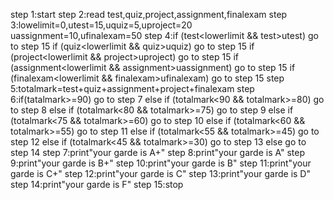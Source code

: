 step 1:start
step 2:read test,quiz,project,assignment,finalexam
step 3:lowelimit=0,utest=15,uquiz=5,uproject=20
       uassignment=10,ufinalexam=50
step 4:if (test<lowerlimit && test>utest)
           go to step 15
       if (quiz<lowerlimit && quiz>uquiz)
           go to step 15
       if (project<lowerlimit && project>uproject)
           go to step 15
       if (assignment<lowerlimit && assignment>uassignment)
           go to step 15
       if (finalexam<lowerlimit && finalexam>ufinalexam)
           go to step 15
step 5:totalmark=test+quiz+assignment+project+finalexam
step 6:if(tatalmark>=90)
         go to step 7
     else if (totalmark<90 && totalmark>=80)
        go to step 8
     else if (totalmark<80 && totalmark>=75)
        go to step 9
     else if (totalmark<75 && totalmark>=60)
        go to step 10
     else if (totalmark<60 && totalmark>=55)
        go to step 11
     else if (totalmark<55 && totalmark>=45)
        go to step 12
     else if (totalmark<45 && totalmark>=30)
        go to step 13
     else 
        go to step 14
step 7:print"your garde is A+"
step 8:print"your garde is A"
step 9:print"your garde is B+"
step 10:print"your garde is B"
step 11:print"your garde is C+"
step 12:print"your garde is C"
step 13:print"your garde is D"
step 14:print"your garde is F"
step 15:stop

